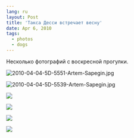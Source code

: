 ```yaml
---
lang: ru
layout: Post
title: 'Такса Десси встречает весну'
date: Apr 6, 2010
tags:
  - photos
  - dogs
---
```


Несколько фотографий с воскресной прогулки.

![2010-04-04-5D-5551-Artem-Sapegin.jpg](photo://1115)

<!--more-->

![2010-04-04-5D-5539-Artem-Sapegin.jpg](photo://1114)

![](/images/blog/2010-04-04-5D-5529-Artem-Sapegin.jpg)

![](/images/blog/2010-04-04-5D-5496-Artem-Sapegin.jpg)

![](/images/blog/2010-04-04-5D-5494-Artem-Sapegin.jpg)

![](/images/blog/2010-04-04-5D-5483-Artem-Sapegin.jpg)
